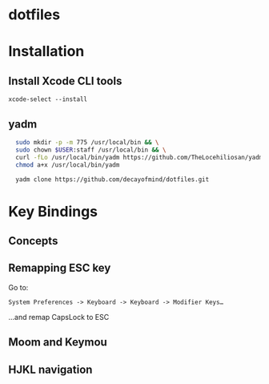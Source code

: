 # dotfiles

# Installation

## Install Xcode CLI tools

`xcode-select --install`

## yadm

```sh
  sudo mkdir -p -m 775 /usr/local/bin && \
  sudo chown $USER:staff /usr/local/bin && \
  curl -fLo /usr/local/bin/yadm https://github.com/TheLocehiliosan/yadm/raw/master/yadm && \
  chmod a+x /usr/local/bin/yadm
```

```sh
  yadm clone https://github.com/decayofmind/dotfiles.git
```

# Key Bindings

## Concepts

## Remapping ESC key

Go to:

`System Preferences -> Keyboard -> Keyboard -> Modifier Keys…`

...and remap CapsLock to ESC

## Moom and Keymou

## HJKL navigation
